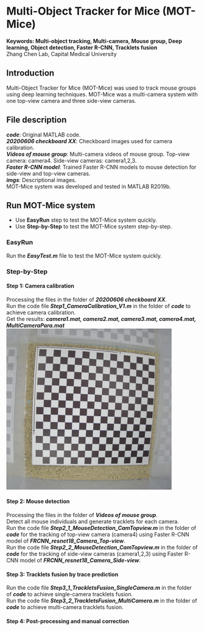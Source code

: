 # Multi-Object Tracker for Mice (MOT-Mice)
**Keywords: Multi-object tracking, Multi-camera, Mouse group, Deep learning, Object detection, Faster R-CNN, Tracklets fusion** <br>
Zhang Chen Lab, Capital Medical University

## Introduction
Multi-Object Tracker for Mice (MOT-Mice) was used to track mouse groups using deep learning techniques.
MOT-Mice was a multi-camera system with one top-view camera and three side-view cameras.

## File description
***code***: Original MATLAB code.  <br>
***20200606 checkboard XX***: Checkboard images used for camera calibration. <br>
***Videos of mouse group***: Multi-camera videos of mouse group. Top-view camera: camera4. Side-view cameras: camera1,2,3. <br>
***Faster R-CNN model***: Trained Faster R-CNN models to mouse detection for side-view and top-view cameras. <br>
***imgs***: Descriptional images.  <br>
MOT-Mice system was developed and tested in MATLAB R2019b.

## Run MOT-Mice system
- Use **EasyRun** step to test the MOT-Mice system quickly. <br>
- Use **Step-by-Step** to test the MOT-Mice system step-by-step. <br>
### EasyRun
Run the ***EasyTest.m*** file to test the MOT-Mice system quickly.
### Step-by-Step
#### Step 1: Camera calibration
Processing the files in the folder of ***20200606 checkboard XX***. <br>
Run the code file ***Step1_CameraCalibration_V1.m*** in the folder of ***code*** to achieve camera calibration. <br>
Get the results: ***camera1.mat, camera2.mat, camera3.mat, camera4.mat, MultiCameraPara.mat***  <br>
![image](https://github.com/ZhangChenLab/Multi-Object-Tracker-for-Mice/blob/master/imgs/20200606132509-camera4.png)
#### Step 2: Mouse detection
Processing the files in the folder of ***Videos of mouse group***. <br>
Detect all mouse individuals and generate tracklets for each camera.  <br>
Run the code file ***Step2_1_MouseDetection_CamTopview.m*** in the folder of ***code*** for the tracking of top-view camera (camera4) using Faster R-CNN model of ***FRCNN_resnet18_Camera_Top-view***.  <br>
Run the code file ***Step2_2_MouseDetection_CamTopview.m*** in the folder of ***code*** for the tracking of side-view cameras (camera1,2,3) using Faster R-CNN model of ***FRCNN_resnet18_Camera_Side-view***.  <br>
#### Step 3: Tracklets fusion by trace prediction
Run the code file ***Step3_1_TrackletsFusion_SingleCamera.m*** in the folder of ***code*** to achieve single-camera tracklets fusion. <br>
Run the code file ***Step3_2_TrackletsFusion_MultiCamera.m*** in the folder of ***code*** to achieve multi-camera tracklets fusion. <br>
#### Step 4: Post-processing and manual correction
